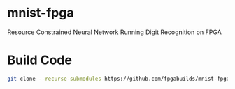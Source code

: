 # mnist-fpga
Resource Constrained Neural Network Running Digit Recognition on FPGA


# Build Code
```bash
git clone --recurse-submodules https://github.com/fpgabuilds/mnist-fpga.git
```

